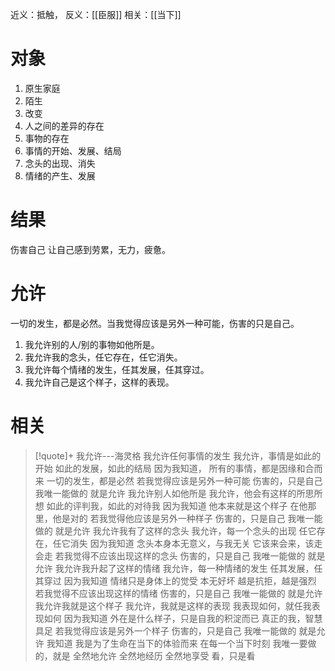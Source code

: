 近义：抵触，
反义：[[臣服]] 
相关：[[当下]] 
# 对象
1. 原生家庭
2. 陌生
3. 改变
4. 人之间的差异的存在
5. 事物的存在
6. 事情的开始、发展、结局
7. 念头的出现、消失
8. 情绪的产生、发展
# 结果
伤害自己
让自己感到劳累，无力，疲惫。
# 允许
一切的发生，都是必然。当我觉得应该是另外一种可能，伤害的只是自己。
1. 我允许别的人/别的事物如他所是。
2. 我允许我的念头，任它存在，任它消失。
3. 我允许每个情绪的发生，任其发展，任其穿过。
4. 我允许自己是这个样子，这样的表现。
# 相关
> [!quote]+ 我允许---海灵格
我允许任何事情的发生
我允许，事情是如此的开始
如此的发展，如此的结局
因为我知道，
所有的事情，都是因缘和合而来
一切的发生，都是必然
若我觉得应该是另外一种可能
伤害的，只是自己
我唯一能做的
就是允许
我允许别人如他所是
我允许，他会有这样的所思所想
如此的评判我，如此的对待我
因为我知道
他本来就是这个样子
在他那里，他是对的
若我觉得他应该是另外一种样子
伤害的，只是自己
我唯一能做的
就是允许
我允许我有了这样的念头
我允许，每一个念头的出现
任它存在，任它消失
因为我知道
念头本身本无意义，与我无关
它该来会来，该走会走
若我觉得不应该出现这样的念头
伤害的，只是自己
我唯一能做的
就是允许
我允许我升起了这样的情绪
我允许，每一种情绪的发生
任其发展，任其穿过
因为我知道
情绪只是身体上的觉受
本无好坏
越是抗拒，越是强烈
若我觉得不应该出现这样的情绪
伤害的，只是自己
我唯一能做的
就是允许
我允许我就是这个样子
我允许，我就是这样的表现
我表现如何，就任我表现如何
因为我知道
外在是什么样子，只是自我的积淀而已
真正的我，智慧具足
若我觉得应该是另外一个样子
伤害的，只是自己
我唯一能做的
就是允许
我知道
我是为了生命在当下的体验而来
在每一个当下时刻
我唯一要做的，就是
全然地允许
全然地经历
全然地享受
看，只是看